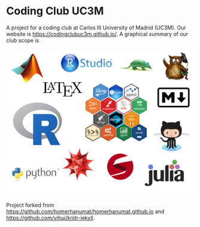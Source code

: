 Coding Club UC3M
================

A project for a coding club at Carlos III University of Madrid (UC3M). Our website is <https://codingclubuc3m.github.io/>. A graphical summary of our club scope is

![Coding club](https://raw.githubusercontent.com/CodingClubUC3M/codingclubuc3m.github.io/master/public/logos/Collage_Coding_Club.png "Coding Club UC3M")

Project forked from <https://github.com/homerhanumat/homerhanumat.github.io> and   
<https://github.com/yihui/knitr-jekyll>.